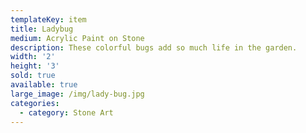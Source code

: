 ```yaml
---
templateKey: item
title: Ladybug
medium: Acrylic Paint on Stone
description: These colorful bugs add so much life in the garden.
width: '2'
height: '3'
sold: true
available: true
large_image: /img/lady-bug.jpg
categories:
  - category: Stone Art
---
```


